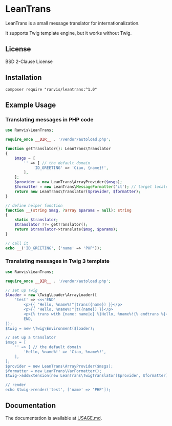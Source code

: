 # LeanTrans

LeanTrans is a small message translator for internationalization.

It supports Twig template engine, but it works without Twig.


## License

BSD 2-Clause License


## Installation

`
composer require "ranvis/leantrans:^1.0"
`


## Example Usage

### Translating messages in PHP code

```php
use Ranvis\LeanTrans;

require_once __DIR__ . '/vendor/autoload.php';

function getTranslator(): LeanTrans\Translator
{
    $msgs = [
        '' => [ // the default domain
            'ID_GREETING' => 'Ciao, {name}!',
        ],
    ];
    $provider = new LeanTrans\ArrayProvider($msgs);
    $formatter = new LeanTrans\MessageFormatter('it'); // target locale
    return new LeanTrans\Translator($provider, $formatter);
}

// define helper function
function __(string $msg, ?array $params = null): string
{
    static $translator;
    $translator ??= getTranslator();
    return $translator->translate($msg, $params);
}

// call it
echo __('ID_GREETING', ['name' => 'PHP']);
```

### Translating messages in Twig 3 template

```php
use Ranvis\LeanTrans;

require_once __DIR__ . '/vendor/autoload.php';

// set up Twig
$loader = new \Twig\Loader\ArrayLoader([
    'test' => <<<'END'
        <p>{{ "Hello, %name%!"|trans({name}) }}</p>
        <p>{{ "Hello, %name%!"|t({name}) }}</p>
        <p>{% trans with {name: name|e} %}Hello, %name%!{% endtrans %}</p>
        END,
]);
$twig = new \Twig\Environment($loader);

// set up a translator
$msgs = [
    '' => [ // the default domain
        'Hello, %name%!' => 'Ciao, %name%!',
    ],
];
$provider = new LeanTrans\ArrayProvider($msgs);
$formatter = new LeanTrans\VarFormatter();
$twig->addExtension(new LeanTrans\TwigTranslator($provider, $formatter));

// render
echo $twig->render('test', ['name' => 'PHP']);
```


## Documentation

The documentation is available at [USAGE.md](USAGE.md).

